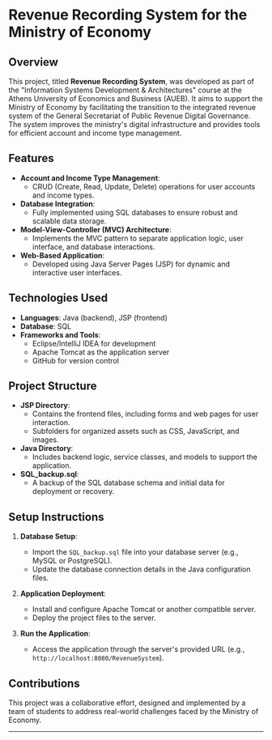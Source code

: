 # Revenue Recording System for the Ministry of Economy

## Overview

This project, titled **Revenue Recording System**, was developed as part of the "Information Systems Development & Architectures" course at the Athens University of Economics and Business (AUEB). It aims to support the Ministry of Economy by facilitating the transition to the integrated revenue system of the General Secretariat of Public Revenue Digital Governance. The system improves the ministry's digital infrastructure and provides tools for efficient account and income type management.

## Features

- **Account and Income Type Management**:
  - CRUD (Create, Read, Update, Delete) operations for user accounts and income types.
- **Database Integration**:
  - Fully implemented using SQL databases to ensure robust and scalable data storage.
- **Model-View-Controller (MVC) Architecture**:
  - Implements the MVC pattern to separate application logic, user interface, and database interactions.
- **Web-Based Application**:
  - Developed using Java Server Pages (JSP) for dynamic and interactive user interfaces.

## Technologies Used

- **Languages**: Java (backend), JSP (frontend)
- **Database**: SQL
- **Frameworks and Tools**:
  - Eclipse/IntelliJ IDEA for development
  - Apache Tomcat as the application server
  - GitHub for version control

## Project Structure

- **JSP Directory**:
  - Contains the frontend files, including forms and web pages for user interaction.
  - Subfolders for organized assets such as CSS, JavaScript, and images.
- **Java Directory**:
  - Includes backend logic, service classes, and models to support the application.
- **SQL_backup.sql**:
  - A backup of the SQL database schema and initial data for deployment or recovery.

## Setup Instructions

1. **Database Setup**:
   - Import the `SQL_backup.sql` file into your database server (e.g., MySQL or PostgreSQL).
   - Update the database connection details in the Java configuration files.

2. **Application Deployment**:
   - Install and configure Apache Tomcat or another compatible server.
   - Deploy the project files to the server.

3. **Run the Application**:
   - Access the application through the server's provided URL (e.g., `http://localhost:8080/RevenueSystem`).

## Contributions

This project was a collaborative effort, designed and implemented by a team of students to address real-world challenges faced by the Ministry of Economy.

---
